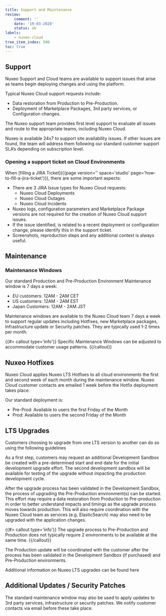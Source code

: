```yaml
---
title: Support and Maintenance
review:
    comment: ''
    date: '19-03-2020'
    status: ok
labels:
    - nuxeo-cloud
tree_item_index: 500
toc: true
---
```


## Support

Nuxeo Support and Cloud teams are available to support issues that arise as teams begin deploying changes and using the platform.

Typical Nuxeo Cloud support requests include:
- Data restoration from Production to Pre-Production.
- Deployment of Marketplace Packages, 3rd party services, or Configuration changes.

The Nuxeo support team provides first level support to evaluate all issues and route to the appropriate teams, including Nuxeo Cloud.

Nuxeo is available 24x7 to support site availability issues. If other issues are found, the team will address them following our standard customer support SLA’s depending on subscription level.

### Opening a support ticket on Cloud Environments

When [filling a JIRA Ticket]({{page version='' space='studio' page='how-to-fill-a-jira-ticket'}}), there are some important aspects:
- There are 3 JIRA Issue types for Nuxeo Cloud requests:
    - Nuxeo Cloud Deployments
    - Nuxeo Cloud Outages
    - Nuxeo Cloud Incidents  
- Nuxeo logs, configuration parameters and Marketplace Package versions are not required for the creation of Nuxeo Cloud support issues.
- If the issue identified, is related to a recent deployment or configuration change, please identify this in the support ticket.
- Screenshots, reproduction steps and any additional context is always useful.

## Maintenance

### Maintenance Windows

Our standard Production and Pre-Production Environment Maintenance window is 7 days a week:
- EU customers: 12AM - 2AM CET
- US customers: 12AM - 2AM EST
- Japan Customers: 12AM - 2AM JST

Maintenance windows are available to the Nuxeo Cloud team 7 days a week to support regular updates including Hotfixes, new Marketplace packages, Infrastructure update or Security patches. They are typically used 1-2 times per month.

{{#> callout type='info'}}
Specific Maintenance Windows can be adjusted to accommodate customer usage patterns.
{{/callout}}

## Nuxeo Hotfixes

Nuxeo Cloud applies Nuxeo LTS Hotfixes to all cloud environments the first and second week of each month during the maintenance window. Nuxeo Cloud customer contacts are emailed 1 week before the Hotfix deployment takes place.

Our standard deployment is:
- Pre-Prod: Available to users the first Friday of the Month
- Prod: Available to users the second Friday of the Month

## LTS Upgrades

Customers choosing to upgrade from one LTS version to another can do so using the following guidelines

As a first step, customers may request an additional Development Sandbox be created with a pre-determined start and end date for the initial development upgrade effort. The second development sandbox will be available for testing of the upgrade without impacting the production development cycle. 

After the upgrade process has been validated in the Development Sandbox, the process of upgrading the Pre-Production environment(s) can be started. This effort may require a data restoration from Production to Pre-production in order to better understand impacts and timings as the upgrade process moves towards production. This will also require coordination with the Nuxeo Cloud team as services (e.g. ElasticSearch) may also need to be upgraded with the application changes. 

{{#> callout type='info'}}
The upgrade process to Pre-Production and Production does not typically require 2 environments to be available at the same time. 
{{/callout}}

The Production update will be coordinated with the customer after the process has been validated in the Development Sandbox (if purchased) and Pre-Production environments. 

Additional information on Nuxeo LTS upgrades can be found here

## Additional Updates / Security Patches

The standard maintenance window may also be used to apply updates to 3rd party services, infrastructure or security patches. We notify customer contacts via email before these take place.
